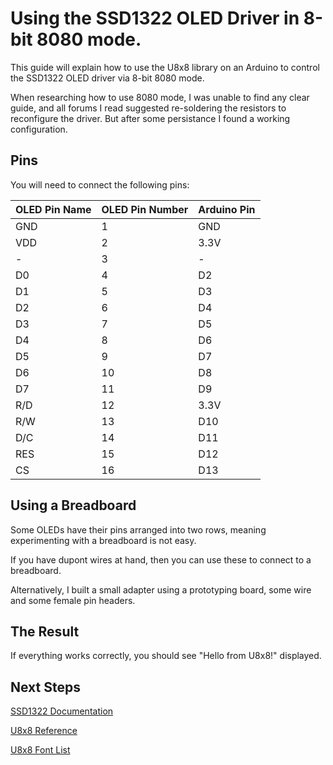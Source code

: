 # Using the SSD1322 OLED Driver in 8-bit 8080 mode.

This guide will explain how to use the U8x8 library on an Arduino to control the SSD1322 OLED driver via 8-bit 8080 mode.

When researching how to use 8080 mode, I was unable to find any clear guide, and all forums I read suggested re-soldering the resistors to reconfigure the driver. But after some persistance I found a working configuration.

## Pins
You will need to connect the following pins:

| OLED Pin Name | OLED Pin Number | Arduino Pin |
|---|---|---|
| GND   | 1      | GND     |
| VDD   | 2      | 3.3V    |
| -     | 3      | -       |
| D0    | 4      | D2      |
| D1    | 5      | D3      |
| D2    | 6      | D4      |
| D3    | 7      | D5      |
| D4    | 8      | D6      |
| D5    | 9      | D7      |
| D6    | 10     | D8      |
| D7    | 11     | D9      |
| R/D   | 12     | 3.3V    |
| R/W   | 13     | D10     |
| D/C   | 14     | D11     |
| RES   | 15     | D12     |
| CS    | 16     | D13     |

## Using a Breadboard
Some OLEDs have their pins arranged into two rows, meaning experimenting with a breadboard is not easy. 

If you have dupont wires at hand, then you can use these to connect to a breadboard.

Alternatively, I built a small adapter using a prototyping board, some wire and some female pin headers.

## The Result
If everything works correctly, you should see "Hello from U8x8!" displayed.

## Next Steps
[SSD1322 Documentation](https://www.newhavendisplay.com/app_notes/SSD1322.pdf)

[U8x8 Reference](https://github.com/olikraus/u8g2/wiki/u8x8reference#setcursor)

[U8x8 Font List](https://github.com/olikraus/u8g2/wiki/fntlist8x8)